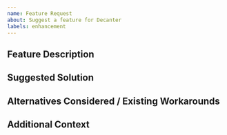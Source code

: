 ```yaml
---
name: Feature Request
about: Suggest a feature for Decanter
labels: enhancement
---
```


## Feature Description

## Suggested Solution
<!--
It's ok if you don't have a suggested solution, but please let us know if you
have any ideas!
-->

## Alternatives Considered / Existing Workarounds

## Additional Context
<!-- Add other information, screenshots, etc. about the request here -->
